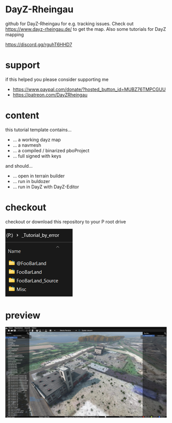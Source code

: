 # DayZ-Rheingau
github for DayZ-Rheingau for e.g. tracking issues. Check out https://www.dayz-rheingau.de/ to get the map. Also some tutorials for DayZ mapping

https://discord.gg/rguhT6HHD7

# support
if this helped you please consider supporting me
- https://www.paypal.com/donate/?hosted_button_id=MUBZ76TMPCGUU 
- https://patreon.com/DayZRheingau

# content
this tutorial template contains...
- ... a working dayz map
- ... a navmesh
- ... a compiled / binarized pboProject
- ... full signed with keys
  
and should...
- ... open in terrain builder
- ... run in buldozer
- ... run in DayZ with DayZ-Editor

# checkout
checkout or download this repository to your P root drive

<img src="https://github.com/ranseier86/DayZ-FooBarLand/blob/main/_Tutorial_by_error/Misc/MiscImages/checkout.png">

# preview

<img src="https://github.com/ranseier86/DayZ-FooBarLand/blob/main/_Tutorial_by_error/Misc/DayZ_Launcher/dayz_editor.jpg">
